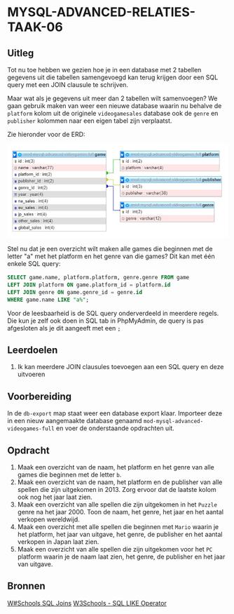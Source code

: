 # MYSQL-ADVANCED-RELATIES-TAAK-06

## Uitleg

Tot nu toe hebben we gezien hoe je in een database met 2 tabellen gegevens uit die tabellen samengevoegd kan terug krijgen door een SQL query met een JOIN clausule te schrijven.

Maar wat als je gegevens uit meer dan 2 tabellen wilt samenvoegen? We gaan gebruik maken van weer een nieuwe database waarin nu behalve de `platform` kolom uit de originele `videogamesales` database ook de `genre` en `publisher` kolommen naar een eigen tabel zijn verplaatst.

Zie hieronder voor de ERD:

![](img/videogames-4tables-erd.jpg)

Stel nu dat je een overzicht wilt maken alle games die beginnen met de letter "a" met het platform en het genre van die games? Dit kan met één enkele SQL query:
```sql
SELECT game.name, platform.platform, genre.genre FROM game
LEFT JOIN platform ON game.platform_id = platform.id
LEFT JOIN genre ON game.genre_id = genre.id
WHERE game.name LIKE "a%";
```
Voor de leesbaarheid is de SQL query onderverdeeld in meerdere regels. Die kun je zelf ook doen in SQL tab in PhpMyAdmin, de query is pas afgesloten als je dit aangeeft met een `;`


## Leerdoelen

1. Ik kan meerdere JOIN clausules toevoegen aan een SQL query en deze uitvoeren

## Voorbereiding

In de `db-export` map staat weer een database export klaar. Importeer deze in een nieuw aangemaakte database genaamd `mod-mysql-advanced-videogames-full` en voer de onderstaande opdrachten uit.

## Opdracht

1. Maak een overzicht van de naam, het platform en het genre van alle games die beginnen met de letter `b`.
2. Maak een overzicht van de naam, het platform en de publisher van alle spellen die zijn uitgekomen in 2013. Zorg ervoor dat de laatste kolom ook nog het jaar laat zien.
3. Maak een overzicht van alle spellen die zijn uitgekomen in het `Puzzle` genre na het jaar 2000. Toon de naam, het genre, het jaar en het aantal verkopen wereldwijd.
4. Maak een overzicht met alle spellen die beginnen met `Mario` waarin je het platform, het jaar van uitgave, het genre, de publisher en het aantal verkopen in Japan laat zien.
5. Maak een overzicht van alle spellen die zijn uitgekomen voor het `PC` platform waarin je de naam laat zien, het genre, de publisher en het jaar van uitgave.

## Bronnen
[W#Schools SQL Joins](https://www.w3schools.com/sql/sql_join.asp)
[W3Schools - SQL LIKE Operator](https://www.w3schools.com/SQL/sql_like.asp)
